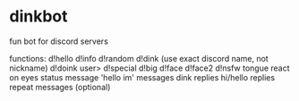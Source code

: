 # dinkbot
fun bot for discord servers

functions:
d!hello
d!info
d!random
d!dink <user> (use exact discord name, not nickname)
d!doink user>
d!special <user>
d!big
d!face
d!face2
d!nsfw
tongue react on eyes
status message
'hello im' messages
dink replies
hi/hello replies
repeat messages (optional)
